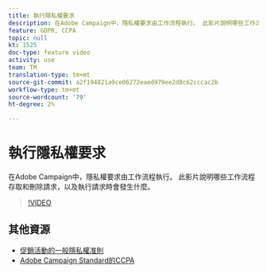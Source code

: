 ```yaml
---
title: 執行隱私權要求
description: 在Adobe Campaign中，隱私權要求由工作流程執行。 此影片說明哪些工作流程存取和刪除請求，以及執行請求時會發生什麼。
feature: GDPR, CCPA
topic: null
kt: 1525
doc-type: feature video
activity: use
team: TM
translation-type: tm+mt
source-git-commit: a2f194821a9ce06272eaed979ee2d8c62cccac2b
workflow-type: tm+mt
source-wordcount: '79'
ht-degree: 2%

---
```



# 執行隱私權要求

在Adobe Campaign中，隱私權要求由工作流程執行。 此影片說明哪些工作流程存取和刪除請求，以及執行請求時會發生什麼。

>[!VIDEO](https://video.tv.adobe.com/v/22770?quality=12)

## 其他資源

* [促銷活動的一般隱私權准則](https://helpx.adobe.com/campaign/kb/campaign-privacy-overview.html)
* [Adobe Campaign Standard的CCPA](https://helpx.adobe.com/campaign/kb/acs-privacy.html#ccpa)
